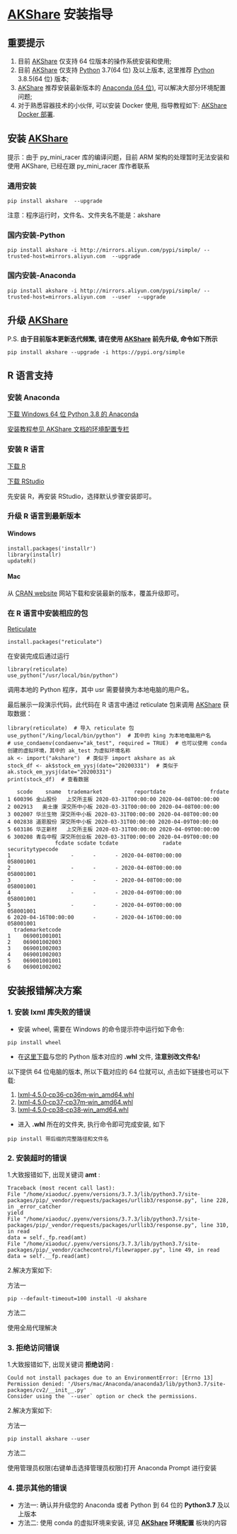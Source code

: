 # [AKShare](https://github.com/akfamily/akshare) 安装指导

## 重要提示

1. 目前 [AKShare](https://github.com/akfamily/akshare) 仅支持 64 位版本的操作系统安装和使用;
2. 目前 [AKShare](https://github.com/akfamily/akshare) 仅支持 [Python](https://www.python.org/) 3.7(64 位) 及以上版本, 这里推荐 [Python](https://www.python.org/) 3.8.5(64 位) 版本;
3. [AKShare](https://github.com/akfamily/akshare) 推荐安装最新版本的 [Anaconda (64 位)](https://www.anaconda.com/), 可以解决大部分环境配置问题;
4. 对于熟悉容器技术的小伙伴, 可以安装 Docker 使用, 指导教程如下: [AKShare Docker 部署](https://www.akshare.xyz/zh_CN/latest/akdocker/akdocker.html).

## 安装 [AKShare](https://github.com/akfamily/akshare)

提示：由于 py_mini_racer 库的编译问题，目前 ARM 架构的处理暂时无法安装和使用 AKShare, 已经在跟 py_mini_racer 库作者联系

### 通用安装

```
pip install akshare  --upgrade
```

注意：程序运行时，文件名、文件夹名不能是：akshare

### 国内安装-Python

```
pip install akshare -i http://mirrors.aliyun.com/pypi/simple/ --trusted-host=mirrors.aliyun.com  --upgrade
```

### 国内安装-Anaconda

```
pip install akshare -i http://mirrors.aliyun.com/pypi/simple/ --trusted-host=mirrors.aliyun.com  --user  --upgrade
```

## 升级 [AKShare](https://github.com/akfamily/akshare)

P.S. **由于目前版本更新迭代频繁, 请在使用 [AKShare](https://github.com/akfamily/akshare) 前先升级, 命令如下所示**

```
pip install akshare --upgrade -i https://pypi.org/simple
```

## R 语言支持

### 安装 Anaconda

[下载 Windows 64 位 Python 3.8 的 Anaconda](https://repo.anaconda.com/archive/Anaconda3-2020.07-Windows-x86_64.exe)

[安装教程参见 AKShare 文档的环境配置专栏](https://www.akshare.xyz/zh_CN/latest/anaconda.html)

### 安装 R 语言

[下载 R](https://mirrors.tuna.tsinghua.edu.cn/CRAN/bin/windows/)

[下载 RStudio](https://download1.rstudio.org/desktop/windows/RStudio-1.3.959.exe)

先安装 R，再安装 RStudio，选择默认步骤安装即可。

### 升级 R 语言到最新版本

#### Windows

```
install.packages('installr')
library(installr)
updateR()
```

#### Mac

从 [CRAN website](https://cran.r-project.org/) 网站下载和安装最新的版本，覆盖升级即可。

### 在 R 语言中安装相应的包

[Reticulate](https://rstudio.github.io/reticulate/)

```
install.packages("reticulate")
```

在安装完成后通过运行

```
library(reticulate)
use_python("/usr/local/bin/python")
```

调用本地的 Python 程序，其中 usr 需要替换为本地电脑的用户名。

最后展示一段演示代码，此代码在 R 语言中通过 reticulate 包来调用 [AKShare](https://github.com/akfamily/akshare) 获取数据：

```
library(reticulate)  # 导入 reticulate 包
use_python("/king/local/bin/python")  # 其中的 king 为本地电脑用户名
# use_condaenv(condaenv="ak_test", required = TRUE)  # 也可以使用 conda 创建的虚拟环境，其中的 ak_test 为虚拟环境名称
ak <- import("akshare")  # 类似于 import akshare as ak
stock_df <- ak$stock_em_yysj(date="20200331")  # 类似于 ak.stock_em_yysj(date="20200331")
print(stock_df)  # 查看数据
```

```
   scode    sname  trademarket          reportdate              frdate
1 600396 金山股份   上交所主板 2020-03-31T00:00:00 2020-04-08T00:00:00
2 002913   奥士康 深交所中小板 2020-03-31T00:00:00 2020-04-08T00:00:00
3 002007 华兰生物 深交所中小板 2020-03-31T00:00:00 2020-04-08T00:00:00
4 002838 道恩股份 深交所中小板 2020-03-31T00:00:00 2020-04-09T00:00:00
5 603186 华正新材   上交所主板 2020-03-31T00:00:00 2020-04-09T00:00:00
6 300208 青岛中程 深交所创业板 2020-03-31T00:00:00 2020-04-09T00:00:00
               fcdate scdate tcdate              radate securitytypecode
1                   -      -      - 2020-04-08T00:00:00        058001001
2                   -      -      - 2020-04-08T00:00:00        058001001
3                   -      -      - 2020-04-08T00:00:00        058001001
4                   -      -      - 2020-04-09T00:00:00        058001001
5                   -      -      - 2020-04-09T00:00:00        058001001
6 2020-04-16T00:00:00      -      - 2020-04-16T00:00:00        058001001
  trademarketcode
1    069001001001
2    069001002003
3    069001002003
4    069001002003
5    069001001001
6    069001002002
```

## 安装报错解决方案

### 1. 安装 lxml 库失败的错误

- 安装 wheel, 需要在 Windows 的命令提示符中运行如下命令:

```
pip install wheel
```

- 在[这里下载](http://www.lfd.uci.edu/~gohlke/pythonlibs/#lxml3)与您的 Python 版本对应的 **.whl** 文件, **注意别改文件名!**

以下提供 64 位电脑的版本, 所以下载对应的 64 位就可以, 点击如下链接也可以下载:

1. [lxml‑4.5.0‑cp36‑cp36m‑win_amd64.whl](https://jfds-1252952517.cos.ap-chengdu.myqcloud.com/akshare/software/lxml/lxml-4.5.0-cp36-cp36m-win_amd64.whl)
2. [lxml‑4.5.0‑cp37‑cp37m‑win_amd64.whl](https://jfds-1252952517.cos.ap-chengdu.myqcloud.com/akshare/software/lxml/lxml-4.5.0-cp37-cp37m-win_amd64.whl)
3. [lxml‑4.5.0‑cp38‑cp38‑win_amd64.whl](https://jfds-1252952517.cos.ap-chengdu.myqcloud.com/akshare/software/lxml/lxml-4.5.0-cp38-cp38-win_amd64.whl)

- 进入 **.whl** 所在的文件夹, 执行命令即可完成安装, 如下

```
pip install 带后缀的完整路径和文件名
```

### 2. 安装超时的错误

1.大致报错如下, 出现关键词 **amt** :

```
Traceback (most recent call last):
File "/home/xiaoduc/.pyenv/versions/3.7.3/lib/python3.7/site-packages/pip/_vendor/requests/packages/urllib3/response.py", line 228, in _error_catcher
yield
File "/home/xiaoduc/.pyenv/versions/3.7.3/lib/python3.7/site-packages/pip/_vendor/requests/packages/urllib3/response.py", line 310, in read
data = self._fp.read(amt)
File "/home/xiaoduc/.pyenv/versions/3.7.3/lib/python3.7/site-packages/pip/_vendor/cachecontrol/filewrapper.py", line 49, in read
data = self.__fp.read(amt)
```

2.解决方案如下:

方法一

```
pip --default-timeout=100 install -U akshare
```

方法二

使用全局代理解决

### 3. 拒绝访问错误

1.大致报错如下, 出现关键词 **拒绝访问** :

```
Could not install packages due to an EnvironmentError: [Errno 13] Permission denied: '/Users/mac/Anaconda/anaconda3/lib/python3.7/site-packages/cv2/__init__.py'
Consider using the `--user` option or check the permissions.
```

2.解决方案如下:

方法一

```
pip install akshare --user
```

方法二

使用管理员权限(右键单击选择管理员权限)打开 Anaconda Prompt 进行安装

### 4. 提示其他的错误

- 方法一: 确认并升级您的 Anaconda 或者 Python 到 64 位的 **Python3.7** 及以上版本
- 方法二: 使用 conda 的虚拟环境来安装, 详见 **[AKShare](https://github.com/akfamily/akshare) 环境配置** 板块的内容
